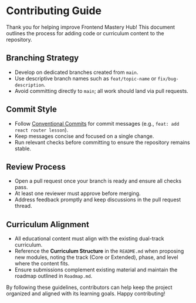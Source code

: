 # Contributing Guide

Thank you for helping improve Frontend Mastery Hub! This document outlines the process for adding code or curriculum content to the repository.

## Branching Strategy
- Develop on dedicated branches created from `main`.
- Use descriptive branch names such as `feat/topic-name` or `fix/bug-description`.
- Avoid committing directly to `main`; all work should land via pull requests.

## Commit Style
- Follow [Conventional Commits](https://www.conventionalcommits.org/) for commit messages (e.g., `feat: add react router lesson`).
- Keep messages concise and focused on a single change.
- Run relevant checks before committing to ensure the repository remains stable.

## Review Process
- Open a pull request once your branch is ready and ensure all checks pass.
- At least one reviewer must approve before merging.
- Address feedback promptly and keep discussions in the pull request thread.

## Curriculum Alignment
- All educational content must align with the existing dual-track curriculum.
- Reference the **Curriculum Structure** in the `README.md` when proposing new modules, noting the track (Core or Extended), phase, and level where the content fits.
- Ensure submissions complement existing material and maintain the roadmap outlined in `Roadmap.md`.

By following these guidelines, contributors can help keep the project organized and aligned with its learning goals. Happy contributing!
